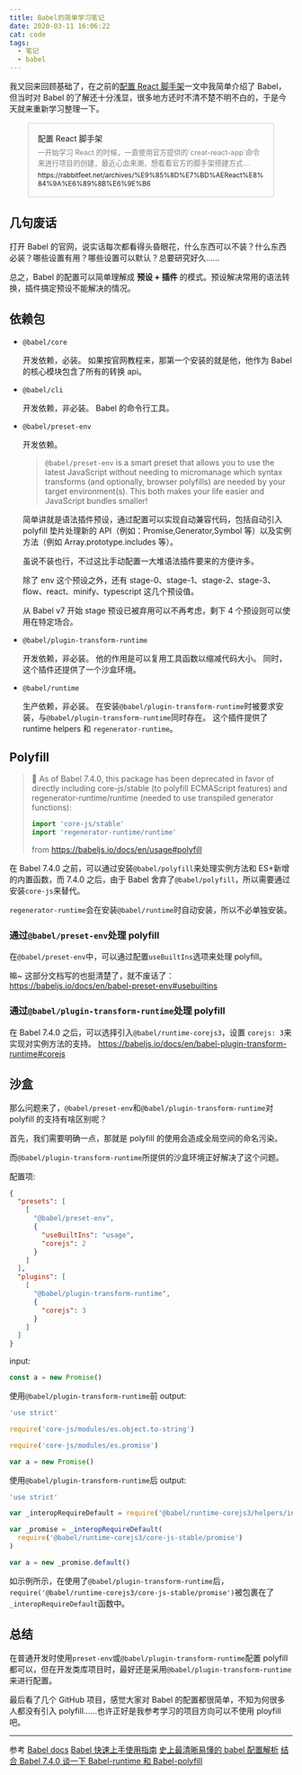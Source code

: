 ```yaml
---
title: Babel的简单学习笔记
date: 2020-03-11 16:06:22
cat: code
tags:
  - 笔记
  - babel
---
```


我又回来回顾基础了，在之前的[配置 React 脚手架](https://rabbitfeet.net/archives/%E9%85%8D%E7%BD%AEReact%E8%84%9A%E6%89%8B%E6%9E%B6)一文中我简单介绍了 Babel，但当时对 Babel 的了解还十分浅显，很多地方还时不清不楚不明不白的，于是今天就来重新学习整理一下。

<a href="https://rabbitfeet.net/archives/%E9%85%8D%E7%BD%AEReact%E8%84%9A%E6%89%8B%E6%9E%B6" title="配置 React 脚手架" style="display:block;width:80%;margin: 16px auto;padding: 16px;border: 1px solid rgba(0, 0, 0, 0.2);border-radius: 3px;color: inherit; text-decoration: none">
<p style="margin: 0 0 5px 0">配置 React 脚手架</p>
<p style="margin: 0 0 5px 0; color: gray; font-size: 0.9em">一开始学习 React 的时候，一直使用官方提供的`creat-react-app`命令来进行项目的创建，最近心血来潮，想看看官方的脚手架搭建方式...</p>
<p style="margin: 0; font-size: 0.85em">https://rabbitfeet.net/archives/%E9%85%8D%E7%BD%AEReact%E8%84%9A%E6%89%8B%E6%9E%B6</p>
</a>

## 几句废话

打开 Babel 的官网，说实话每次都看得头昏眼花，什么东西可以不装？什么东西必装？哪些设置有用？哪些设置可以默认？总要研究好久……

总之，Babel 的配置可以简单理解成 **预设 + 插件** 的模式。预设解决常用的语法转换，插件搞定预设不能解决的情况。

## 依赖包

- `@babel/core`

  开发依赖，必装。
  如果按官网教程来，那第一个安装的就是他，他作为 Babel 的核心模块包含了所有的转换 api。

- `@babel/cli`

  开发依赖，非必装。
  Babel 的命令行工具。

- `@babel/preset-env`

  开发依赖。

  > `@babel/preset-env` is a smart preset that allows you to use the latest JavaScript without needing to micromanage which syntax transforms (and optionally, browser polyfills) are needed by your target environment(s). This both makes your life easier and JavaScript bundles smaller!

  简单讲就是语法插件预设，通过配置可以实现自动兼容代码，包括自动引入 polyfill 垫片处理新的 API（例如：Promise,Generator,Symbol 等）以及实例方法（例如 Array.prototype.includes 等）。

  虽说不装也行，不过这比手动配置一大堆语法插件要来的方便许多。

  除了 env 这个预设之外，还有 stage-0、stage-1、stage-2、stage-3、flow、react、minify、typescript 这几个预设值。

  从 Babel v7 开始 stage 预设已被弃用可以不再考虑，剩下 4 个预设则可以使用在特定场合。

- `@babel/plugin-transform-runtime`

  开发依赖，非必装。
  他的作用是可以复用工具函数以缩减代码大小。
  同时，这个插件还提供了一个沙盒环境。

- `@babel/runtime`

  生产依赖，非必装。
  在安装`@babel/plugin-transform-runtime`时被要求安装，与`@babel/plugin-transform-runtime`同时存在。
  这个插件提供了 runtime helpers 和 `regenerator-runtime`。

## Polyfill

> 🚨 As of Babel 7.4.0, this package has been deprecated in favor of directly including core-js/stable (to polyfill ECMAScript features) and regenerator-runtime/runtime (needed to use transpiled generator functions):
>
> ```js
> import 'core-js/stable'
> import 'regenerator-runtime/runtime'
> ```
>
> from https://babeljs.io/docs/en/usage#polyfill

在 Babel 7.4.0 之前，可以通过安装`@babel/polyfill`来处理实例方法和 ES+新增的内置函数，而 7.4.0 之后，由于 Babel 舍弃了`@babel/polyfill`，所以需要通过安装`core-js`来替代。

`regenerator-runtime`会在安装`@babel/runtime`时自动安装，所以不必单独安装。

### 通过`@babel/preset-env`处理 polyfill

在`@babel/preset-env`中，可以通过配置`useBuiltIns`选项来处理 polyfill。

嘛~ 这部分文档写的也挺清楚了，就不废话了：
https://babeljs.io/docs/en/babel-preset-env#usebuiltins

### 通过`@babel/plugin-transform-runtime`处理 polyfill

在 Babel 7.4.0 之后，可以选择引入`@babel/runtime-corejs3`，设置 `corejs: 3`来实现对实例方法的支持。
https://babeljs.io/docs/en/babel-plugin-transform-runtime#corejs

## 沙盒

那么问题来了，`@babel/preset-env`和`@babel/plugin-transform-runtime`对 polyfill 的支持有啥区别呢？

首先，我们需要明确一点，那就是 polyfill 的使用会造成全局空间的命名污染。

而`@babel/plugin-transform-runtime`所提供的沙盒环境正好解决了这个问题。

配置项:

```json
{
  "presets": [
    [
      "@babel/preset-env",
      {
        "useBuiltIns": "usage",
        "corejs": 2
      }
    ]
  ],
  "plugins": [
    [
      "@babel/plugin-transform-runtime",
      {
        "corejs": 3
      }
    ]
  ]
}
```

input:

```js
const a = new Promise()
```

使用`@babel/plugin-transform-runtime`前
output:

```js
'use strict'

require('core-js/modules/es.object.to-string')

require('core-js/modules/es.promise')

var a = new Promise()
```

使用`@babel/plugin-transform-runtime`后
output:

```js
'use strict'

var _interopRequireDefault = require('@babel/runtime-corejs3/helpers/interopRequireDefault')

var _promise = _interopRequireDefault(
  require('@babel/runtime-corejs3/core-js-stable/promise')
)

var a = new _promise.default()
```

如示例所示，在使用了`@babel/plugin-transform-runtime`后，`require('@babel/runtime-corejs3/core-js-stable/promise')`被包裹在了`_interopRequireDefault`函数中。

## 总结

在普通开发时使用`preset-env`或`@babel/plugin-transform-runtime`配置 polyfill 都可以，但在开发类库项目时，最好还是采用`@babel/plugin-transform-runtime`来进行配置。

最后看了几个 GitHub 项目，感觉大家对 Babel 的配置都很简单，不知为何很多人都没有引入 polyfill……也许正好是我参考学习的项目方向可以不使用 ployfill 吧。

---

参考
[Babel docs](https://babeljs.io/docs/en/)
[Babel 快速上手使用指南](https://juejin.im/post/5cf45f9f5188254032204df1)
[史上最清晰易懂的 babel 配置解析](https://segmentfault.com/a/1190000018721165)
[结合 Babel 7.4.0 谈一下 Babel-runtime 和 Babel-polyfill](https://juejin.im/post/5d0373a95188251e1b5ebb6c)
